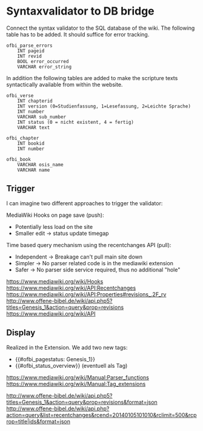 Syntaxvalidator to DB bridge
============================

Connect the syntax validator to the SQL database of the wiki.
The following table has to be added. It should suffice for error tracking.

    ofbi_parse_errors
        INT pageid
        INT revid
        BOOL error_occurred
        VARCHAR error_string
    
In addition the following tables are added to make the scripture texts syntactically available from within the website.

    ofbi_verse
        INT chapterid
        INT version (0=Studienfassung, 1=Lesefassung, 2=Leichte Sprache)
        INT number
        VARCHAR sub_number
        INT status (0 = nicht existent, 4 = fertig)
        VARCHAR text
    
    ofbi_chapter
        INT bookid
        INT number
    
    ofbi_book
        VARCHAR osis_name
        VARCHAR name

Trigger
-------

I can imagine two different approaches to trigger the validator:

MediaWiki Hooks on page save (push):
- Potentially less load on the site
- Smaller edit -> status update timegap

Time based query mechanism using the recentchanges API (pull):
- Independent -> Breakage can't pull main site down
- Simpler -> No parser related code is in the mediawiki extension
- Safer -> No parser side service required, thus no additional "hole"

https://www.mediawiki.org/wiki/Hooks
https://www.mediawiki.org/wiki/API:Recentchanges
https://www.mediawiki.org/wiki/API:Properties#revisions_.2F_rv
http://www.offene-bibel.de/wiki/api.php5?titles=Genesis_1&action=query&prop=revisions
https://www.mediawiki.org/wiki/API

Display
-------
Realized in the Extension. We add two new tags:

- {{#ofbi_pagestatus: Genesis_1}}
- {{#ofbi_status_overview}} (eventuell als Tag)

https://www.mediawiki.org/wiki/Manual:Parser_functions
https://www.mediawiki.org/wiki/Manual:Tag_extensions

http://www.offene-bibel.de/wiki/api.php5?titles=Genesis_1&action=query&prop=revisions&format=json
http://www.offene-bibel.de/wiki/api.php?action=query&list=recentchanges&rcend=20140105101010&rclimit=500&rcprop=title|ids&format=json